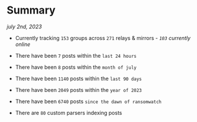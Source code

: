 
# Summary
_july 2nd, 2023_

- Currently tracking `153` groups across `271` relays & mirrors - _`103` currently online_

- There have been `7` posts within the `last 24 hours`

- There have been `8` posts within the `month of july`

- There have been `1140` posts within the `last 90 days`

- There have been `2049` posts within the `year of 2023`

- There have been `6740` posts `since the dawn of ransomwatch`

- There are `80` custom parsers indexing posts
